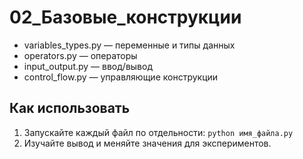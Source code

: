 # 02_Базовые_конструкции

- variables_types.py — переменные и типы данных
- operators.py — операторы
- input_output.py — ввод/вывод
- control_flow.py — управляющие конструкции

## Как использовать

1. Запускайте каждый файл по отдельности: `python имя_файла.py`
2. Изучайте вывод и меняйте значения для экспериментов. 